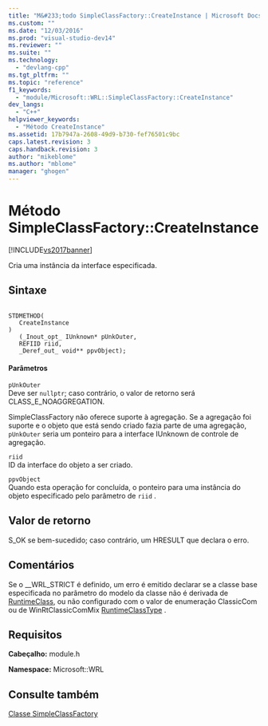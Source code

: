 ```yaml
---
title: "M&#233;todo SimpleClassFactory::CreateInstance | Microsoft Docs"
ms.custom: ""
ms.date: "12/03/2016"
ms.prod: "visual-studio-dev14"
ms.reviewer: ""
ms.suite: ""
ms.technology: 
  - "devlang-cpp"
ms.tgt_pltfrm: ""
ms.topic: "reference"
f1_keywords: 
  - "module/Microsoft::WRL::SimpleClassFactory::CreateInstance"
dev_langs: 
  - "C++"
helpviewer_keywords: 
  - "Método CreateInstance"
ms.assetid: 17b7947a-2608-49d9-b730-fef76501c9bc
caps.latest.revision: 3
caps.handback.revision: 3
author: "mikeblome"
ms.author: "mblome"
manager: "ghogen"
---
```

# M&#233;todo SimpleClassFactory::CreateInstance
[!INCLUDE[vs2017banner](../assembler/inline/includes/vs2017banner.md)]

Cria uma instância da interface especificada.  
  
## Sintaxe  
  
```  
  
STDMETHOD(  
   CreateInstance  
)  
   (_Inout_opt_ IUnknown* pUnkOuter,   
   REFIID riid,   
   _Deref_out_ void** ppvObject);  
```  
  
#### Parâmetros  
 `pUnkOuter`  
 Deve ser `nullptr`; caso contrário, o valor de retorno será CLASS\_E\_NOAGGREGATION.  
  
 SimpleClassFactory não oferece suporte à agregação.  Se a agregação foi suporte e o objeto que está sendo criado fazia parte de uma agregação, `pUnkOuter` seria um ponteiro para a interface IUnknown de controle de agregação.  
  
 `riid`  
 ID da interface do objeto a ser criado.  
  
 `ppvObject`  
 Quando esta operação for concluída, o ponteiro para uma instância do objeto especificado pelo parâmetro de `riid` .  
  
## Valor de retorno  
 S\_OK se bem\-sucedido; caso contrário, um HRESULT que declara o erro.  
  
## Comentários  
 Se o \_\_WRL\_STRICT é definido, um erro é emitido declarar se a classe base especificada no parâmetro do modelo da classe não é derivada de [RuntimeClass](../windows/runtimeclass-class.md), ou não configurado com o valor de enumeração ClassicCom ou de WinRtClassicComMix [RuntimeClassType](../windows/runtimeclasstype-enumeration.md) .  
  
## Requisitos  
 **Cabeçalho:** module.h  
  
 **Namespace:** Microsoft::WRL  
  
## Consulte também  
 [Classe SimpleClassFactory](../windows/simpleclassfactory-class.md)